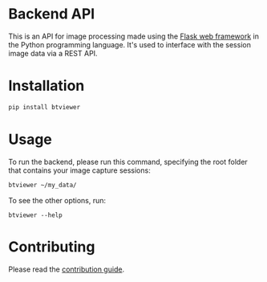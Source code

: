 # Backend API

This is an API for image processing made using the [Flask web framework](https://flask.palletsprojects.com/en/3.0.x/) in the Python programming language. It's used to interface with the session image data via a REST API.

# Installation

```bash
pip install btviewer
```

# Usage

To run the backend, please run this command, specifying the root folder that contains your image capture sessions:

```bash
btviewer ~/my_data/
```

To see the other options, run:

```
btviewer --help
```

# Contributing

Please read the [contribution guide](CONTRIBUTING.md).
